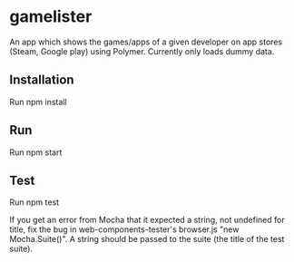 # gamelister
An app which shows the games/apps of a given developer on app stores (Steam, Google play) using Polymer.
Currently only loads dummy data.

## Installation
Run 
  npm install

## Run
Run
  npm start

## Test
Run
  npm test

If you get an error from Mocha that it expected a string, not undefined for title, fix the bug in web-components-tester's browser.js "new Mocha.Suite()". A string should be passed to the suite (the title of the test suite).
